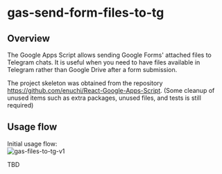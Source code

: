 # gas-send-form-files-to-tg

## Overview
The Google Apps Script allows sending Google Forms' attached files to Telegram chats. It is useful when you need to have files available in Telegram rather than Google Drive after a form submission.

The project skeleton was obtained from the repository https://github.com/enuchi/React-Google-Apps-Script. 
(Some cleanup of unused items such as extra packages, unused files, and tests is still required)

## Usage flow

Initial usage flow:  
![gas-files-to-tg-v1](https://github.com/arsenidze/gas-send-form-files-to-tg/assets/22037825/6118c8aa-b188-4b8a-be5b-e48cb7b6b2ea)

TBD
